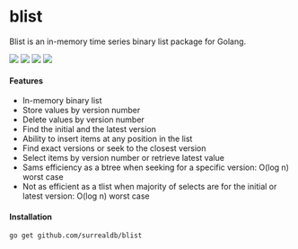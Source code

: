 # blist

Blist is an in-memory time series binary list package for Golang.

[![](https://img.shields.io/badge/status-1.0.0-ff00bb.svg?style=flat-square)](https://github.com/surrealdb/blist) [![](https://img.shields.io/badge/godoc-reference-blue.svg?style=flat-square)](https://godoc.org/github.com/surrealdb/blist) [![](https://goreportcard.com/badge/github.com/surrealdb/blist?style=flat-square)](https://goreportcard.com/report/github.com/surrealdb/blist) [![](https://img.shields.io/badge/license-Apache_License_2.0-00bfff.svg?style=flat-square)](https://github.com/surrealdb/blist) 

#### Features

- In-memory binary list
- Store values by version number
- Delete values by version number
- Find the initial and the latest version
- Ability to insert items at any position in the list
- Find exact versions or seek to the closest version
- Select items by version number or retrieve latest value
- Sams efficiency as a btree when seeking for a specific version: O(log n) worst case
- Not as efficient as a tlist when majority of selects are for the initial or latest version: O(log n) worst case

#### Installation

```bash
go get github.com/surrealdb/blist
```
